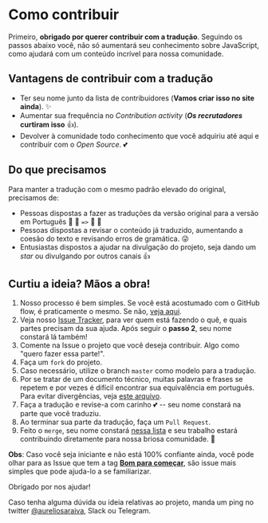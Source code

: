 # Como contribuir

Primeiro, **obrigado por querer contribuir com a tradução**. Seguindo os passos abaixo você, não só aumentará seu conhecimento sobre JavaScript, como ajudará com um conteúdo incrível para nossa comunidade. 

## Vantagens de contribuir com a tradução

* Ter seu nome junto da lista de contribuidores (**Vamos criar isso no site ainda**). :sparkles:
* Aumentar sua frequência no _Contribution activity_ (**_Os recrutadores_ curtiram isso** :thumbsup:). 
* Devolver à comunidade todo conhecimento que você adquiriu até aqui e contribuir com o _Open Source_. :two_hearts:

## Do que precisamos

Para manter a tradução com o mesmo padrão elevado do original, precisamos de:

* Pessoas dispostas a fazer as traduções da versão original para a versão em Português :blue_book: :closed_book: `=>` :green_book: :ledger:
* Pessoas dispostas a revisar o conteúdo já traduzido, aumentando a coesão do texto e revisando erros de gramática. :stuck_out_tongue_winking_eye:
* Entusiastas dispostos a ajudar na divulgação do projeto, seja dando um _star_ ou divulgando por outros canais :+1:

## Curtiu a ideia? Mãos a obra!

1. Nosso processo é bem simples. Se você está acostumado com o GitHub flow, é praticamente o mesmo. Se não, [veja aqui](https://guides.github.com/introduction/flow/).
2. Veja nosso [Issue Tracker](https://github.com/ember-brasil/website/issues/2), para ver quem está fazendo o quê, e quais partes precisam da sua ajuda. Após seguir o **passo 2**, seu nome constará lá também!
3. Comente na Issue o projeto que você deseja contribuir. Algo como "quero fazer essa parte!".
4. Faça um `fork` do projeto.
5. Caso necessário, utilize o branch `master` como modelo para a tradução. 
6. Por se tratar de um documento técnico, muitas palavras e frases se repetem e por vezes é difícil encontrar sua equivalência em português. Para evitar divergências, veja [este arquivo](WORDREFERENCE.md).
7. Faça a tradução e revise-a com carinho :two_hearts:  -- seu nome constará na parte que você traduziu.
8. Ao terminar sua parte da tradução, faça um `Pull Request`.
9. Feito o `merge`, seu nome constará [nessa lista](CONTRIBUTORS.md) e seu trabalho estará contribuindo diretamente para nossa briosa comunidade. :star2: 

**Obs**: Caso você seja iniciante e não está 100% confiante ainda, você pode olhar para as Issue que tem a tag **[Bom para começar](https://github.com/ember-brasil/website/issues?q=is%3Aopen+is%3Aissue+label%3A%22Bom+pra+come%C3%A7ar%22)**, são issue mais simples que pode ajuda-lo a se familiarizar.

Obrigado por nos ajudar!

Caso tenha alguma dúvida ou ideia relativas ao projeto, manda um ping no twitter [@aureliosaraiva](https://twitter.com/aureliosaraiva), Slack ou Telegram.
